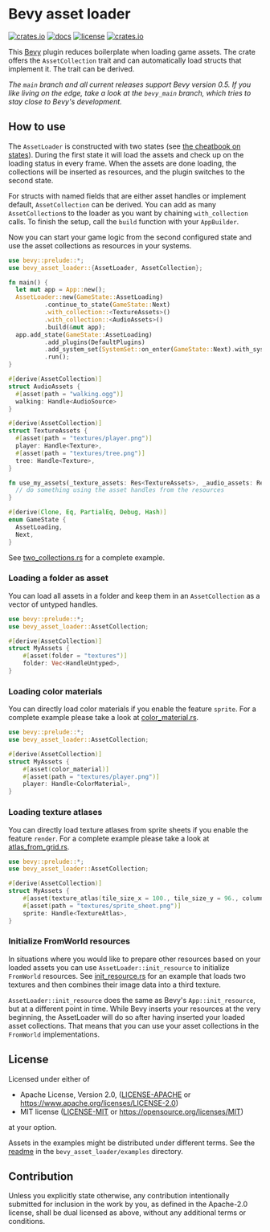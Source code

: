 # Bevy asset loader

[![crates.io](https://img.shields.io/crates/v/bevy_asset_loader.svg)](https://crates.io/crates/bevy_asset_loader)
[![docs](https://docs.rs/bevy_asset_loader/badge.svg)](https://docs.rs/bevy_asset_loader)
[![license](https://img.shields.io/crates/l/bevy_asset_loader)](https://github.com/NiklasEi/bevy_asset_loader/blob/main/LICENSE.md)
[![crates.io](https://img.shields.io/crates/d/bevy_asset_loader.svg)](https://crates.io/crates/bevy_asset_loader)

This [Bevy][bevy] plugin reduces boilerplate when loading game assets. The crate offers the `AssetCollection` trait and can automatically load structs that implement it. The trait can be derived.

*The `main` branch and all current releases support Bevy version 0.5. If you like living on the edge, take a look at the `bevy_main` branch, which tries to stay close to Bevy's development.*

## How to use

The `AssetLoader` is constructed with two states (see [the cheatbook on states][cheatbook-states]). During the first state it will load the assets and check up on the loading status in every frame. When the assets are done loading, the collections will be inserted as resources, and the plugin switches to the second state.

For structs with named fields that are either asset handles or implement default, `AssetCollection` can be derived. You can add as many `AssetCollection`s to the loader as you want by chaining `with_collection` calls. To finish the setup, call the `build` function with your `AppBuilder`.

Now you can start your game logic from the second configured state and use the asset collections as resources in your systems.

```rust no_run
use bevy::prelude::*;
use bevy_asset_loader::{AssetLoader, AssetCollection};

fn main() {
  let mut app = App::new();
  AssetLoader::new(GameState::AssetLoading)
          .continue_to_state(GameState::Next)
          .with_collection::<TextureAssets>()
          .with_collection::<AudioAssets>()
          .build(&mut app);
  app.add_state(GameState::AssetLoading)
          .add_plugins(DefaultPlugins)
          .add_system_set(SystemSet::on_enter(GameState::Next).with_system(use_my_assets))
          .run();
}

#[derive(AssetCollection)]
struct AudioAssets {
  #[asset(path = "walking.ogg")]
  walking: Handle<AudioSource>
}

#[derive(AssetCollection)]
struct TextureAssets {
  #[asset(path = "textures/player.png")]
  player: Handle<Texture>,
  #[asset(path = "textures/tree.png")]
  tree: Handle<Texture>,
}

fn use_my_assets(_texture_assets: Res<TextureAssets>, _audio_assets: Res<AudioAssets>) {
  // do something using the asset handles from the resources
}

#[derive(Clone, Eq, PartialEq, Debug, Hash)]
enum GameState {
  AssetLoading,
  Next,
}
```

See [two_collections.rs](/bevy_asset_loader/examples/two_collections.rs) for a complete example.

### Loading a folder as asset

You can load all assets in a folder and keep them in an `AssetCollection` as a vector of untyped handles.
```rust no_run
use bevy::prelude::*;
use bevy_asset_loader::AssetCollection;

#[derive(AssetCollection)]
struct MyAssets {
    #[asset(folder = "textures")]
    folder: Vec<HandleUntyped>,
}
```

### Loading color materials

You can directly load color materials if you enable the feature `sprite`. For a complete example please take a look at [color_material.rs](/bevy_asset_loader/examples/color_material.rs).
```rust no_run
use bevy::prelude::*;
use bevy_asset_loader::AssetCollection;

#[derive(AssetCollection)]
struct MyAssets {
    #[asset(color_material)]
    #[asset(path = "textures/player.png")]
    player: Handle<ColorMaterial>,
}
```

### Loading texture atlases

You can directly load texture atlases from sprite sheets if you enable the feature `render`. For a complete example please take a look at [atlas_from_grid.rs](/bevy_asset_loader/examples/atlas_from_grid.rs).
```rust no_run
use bevy::prelude::*;
use bevy_asset_loader::AssetCollection;

#[derive(AssetCollection)]
struct MyAssets {
    #[asset(texture_atlas(tile_size_x = 100., tile_size_y = 96., columns = 8, rows = 1, padding_x = 12., padding_y = 12.))]
    #[asset(path = "textures/sprite_sheet.png")]
    sprite: Handle<TextureAtlas>,
}
```

### Initialize FromWorld resources

In situations where you would like to prepare other resources based on your loaded assets you can use `AssetLoader::init_resource` to initialize `FromWorld` resources. See [init_resource.rs](/bevy_asset_loader/examples/init_resource.rs) for an example that loads two textures and then combines their image data into a third texture.

`AssetLoader::init_resource` does the same as Bevy's `App::init_resource`, but at a different point in time. While Bevy inserts your resources at the very beginning, the AssetLoader will do so after having inserted your loaded asset collections. That means that you can use your asset collections in the `FromWorld` implementations.

## License

Licensed under either of

* Apache License, Version 2.0, ([LICENSE-APACHE](LICENSE-APACHE) or https://www.apache.org/licenses/LICENSE-2.0)
* MIT license ([LICENSE-MIT](LICENSE-MIT) or https://opensource.org/licenses/MIT)

at your option.

Assets in the examples might be distributed under different terms. See the [readme](bevy_asset_loader/examples/README.md#credits) in the `bevy_asset_loader/examples` directory.

## Contribution

Unless you explicitly state otherwise, any contribution intentionally submitted
for inclusion in the work by you, as defined in the Apache-2.0 license, shall be dual licensed as above, without any
additional terms or conditions.

[bevy]: https://bevyengine.org/
[cheatbook-states]: https://bevy-cheatbook.github.io/programming/states.html
